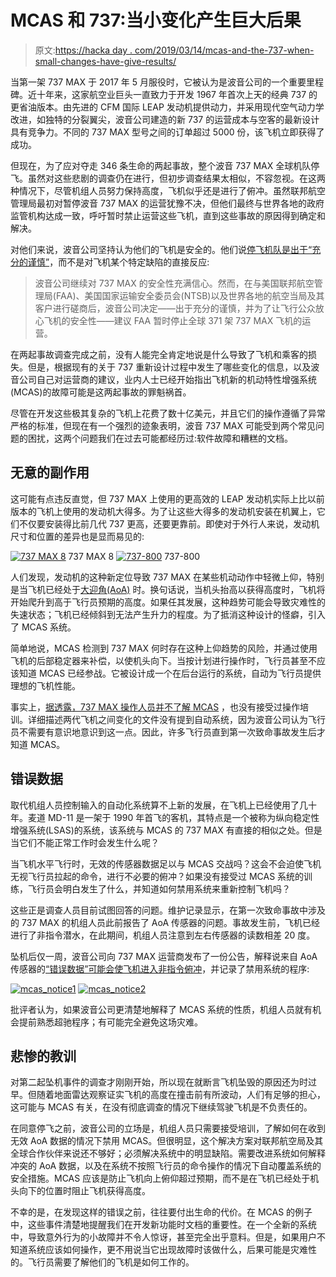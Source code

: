 # MCAS 和 737:当小变化产生巨大后果

> 原文:[https://hacka day . com/2019/03/14/mcas-and-the-737-when-small-changes-have-give-results/](https://hackaday.com/2019/03/14/mcas-and-the-737-when-small-changes-have-huge-consequences/)

当第一架 737 MAX 于 2017 年 5 月服役时，它被认为是波音公司的一个重要里程碑。近十年来，这家航空业巨头一直致力于开发 1967 年首次上天的经典 737 的更省油版本。由先进的 CFM 国际 LEAP 发动机提供动力，并采用现代空气动力学改进，如独特的分裂翼尖，波音公司建造的新 737 的运营成本与空客的最新设计具有竞争力。不同的 737 MAX 型号之间的订单超过 5000 份，该飞机立即获得了成功。

但现在，为了应对夺走 346 条生命的两起事故，整个波音 737 MAX 全球机队停飞。虽然对这些悲剧的调查仍在进行，但初步调查结果太相似，不容忽视。在这两种情况下，尽管机组人员努力保持高度，飞机似乎还是进行了俯冲。虽然联邦航空管理局最初对暂停波音 737 MAX 的运营犹豫不决，但他们最终与世界各地的政府监管机构达成一致，呼吁暂时禁止运营这些飞机，直到这些事故的原因得到确定和解决。

对他们来说，波音公司坚持认为他们的飞机是安全的。他们说[停飞机队是出于“充分的谨慎”](https://boeing.mediaroom.com/news-releases-statements?item=130404)，而不是对飞机某个特定缺陷的直接反应:

> 波音公司继续对 737 MAX 的安全性充满信心。然而，在与美国联邦航空管理局(FAA)、美国国家运输安全委员会(NTSB)以及世界各地的航空当局及其客户进行磋商后，波音公司决定——出于充分的谨慎，并为了让飞行公众放心飞机的安全性——建议 FAA 暂时停止全球 371 架 737 MAX 飞机的运营。

在两起事故调查完成之前，没有人能完全肯定地说是什么导致了飞机和乘客的损失。但是，根据现有的关于 737 重新设计过程中发生了哪些变化的信息，以及波音公司自己对运营商的建议，业内人士已经开始指出飞机新的机动特性增强系统(MCAS)的故障可能是这两起事故的罪魁祸首。

尽管在开发这些极其复杂的飞机上花费了数十亿美元，并且它们的操作遵循了异常严格的标准，但现在有一个强烈的迹象表明，波音 737 MAX 可能受到两个常见问题的困扰，这两个问题我们在过去可能都经历过:软件故障和糟糕的文档。

## 无意的副作用

这可能有点违反直觉，但 737 MAX 上使用的更高效的 LEAP 发动机实际上比以前版本的飞机上使用的发动机大得多。为了让这些大得多的发动机安装在机翼上，它们不仅要安装得比前几代 737 更高，还要更靠前。即使对于外行人来说，发动机尺寸和位置的差异也是显而易见的:

 [![737 MAX 8](../Images/05d614fc8e3bac2f54cf3e0e13f6169b.png "mcas_eng1")](https://hackaday.com/2019/03/14/mcas-and-the-737-when-small-changes-have-huge-consequences/mcas_eng1/) 737 MAX 8 [![737-800](../Images/05a5980348388d233ddbf3e4667c0075.png "mcas_eng2")](https://hackaday.com/2019/03/14/mcas-and-the-737-when-small-changes-have-huge-consequences/mcas_eng2/) 737-800

人们发现，发动机的这种新定位导致 737 MAX 在某些机动动作中轻微上仰，特别是当飞机已经处于[大迎角(AoA)](https://en.wikipedia.org/wiki/Angle_of_attack) 时。换句话说，当机头抬高以获得高度时，飞机将开始爬升到高于飞行员预期的高度。如果任其发展，这种趋势可能会导致灾难性的失速状态；飞机已经倾斜到无法产生升力的程度。为了抵消这种设计的怪癖，引入了 MCAS 系统。

简单地说，MCAS 检测到 737 MAX 何时存在这种上仰趋势的风险，并通过使用飞机的后部稳定器来补偿，以使机头向下。当按计划进行操作时，飞行员甚至不应该知道 MCAS 已经参战。它被设计成一个在后台运行的系统，自动为飞行员提供理想的飞机性能。

事实上，[据透露，737 MAX 操作人员并不了解 MCAS](https://www.seattletimes.com/business/boeing-aerospace/u-s-pilots-flying-737-max-werent-told-about-new-automatic-systems-change-linked-to-lion-air-crash/) ，也没有接受过操作培训。详细描述两代飞机之间变化的文件没有提到自动系统，因为波音公司认为飞行员不需要有意识地意识到这一点。因此，许多飞行员直到第一次致命事故发生后才知道 MCAS。

## 错误数据

取代机组人员控制输入的自动化系统算不上新的发展，在飞机上已经使用了几十年。麦道 MD-11 是一架于 1990 年首飞的客机，其特点是一个被称为纵向稳定性增强系统(LSAS)的系统，该系统与 MCAS 的 737 MAX 有直接的相似之处。但是当它们不能正常工作时会发生什么呢？

当飞机水平飞行时，无效的传感器数据足以与 MCAS 交战吗？这会不会迫使飞机无视飞行员拉起的命令，进行不必要的俯冲？如果没有接受过 MCAS 系统的训练，飞行员会明白发生了什么，并知道如何禁用系统来重新控制飞机吗？

这些正是调查人员目前试图回答的问题。维护记录显示，在第一次致命事故中涉及的 737 MAX 的机组人员此前报告了 AoA 传感器的问题。事故发生前，飞机已经进行了非指令潜水，在此期间，机组人员注意到左右传感器的读数相差 20 度。

坠机后仅一周，波音公司向 737 MAX 运营商发布了一份公告，解释说来自 AoA 传感器的[“错误数据”可能会使飞机进入非指令俯冲](https://theaircurrent.com/aviation-safety/boeing-nearing-737-max-fleet-bulletin-on-aoa-warning-after-lion-air-crash/)，并记录了禁用系统的程序:

 [![mcas_notice1](../Images/de9b1d3a83f3e3b60ded15a785c524a8.png "mcas_notice1")](https://hackaday.com/2019/03/14/mcas-and-the-737-when-small-changes-have-huge-consequences/mcas_notice1/)  [![mcas_notice2](../Images/4b65dacdc8694c492697066485e60f90.png "mcas_notice2")](https://hackaday.com/2019/03/14/mcas-and-the-737-when-small-changes-have-huge-consequences/mcas_notice2/) 

批评者认为，如果波音公司更清楚地解释了 MCAS 系统的性质，机组人员就有机会提前熟悉超驰程序；有可能完全避免这场灾难。

## 悲惨的教训

对第二起坠机事件的调查才刚刚开始，所以现在就断言飞机坠毁的原因还为时过早。但随着地面雷达观察证实飞机的高度在撞击前有所波动，人们有足够的担心，这可能与 MCAS 有关，在没有彻底调查的情况下继续驾驶飞机是不负责任的。

在同意停飞之前，波音公司的立场是，机组人员只需要接受培训，了解如何在收到无效 AoA 数据的情况下禁用 MCAS。但很明显，这个解决方案对联邦航空局及其全球合作伙伴来说还不够好；必须解决系统中的明显缺陷。需要改进系统如何解释冲突的 AoA 数据，以及在系统不按照飞行员的命令操作的情况下自动覆盖系统的安全措施。MCAS 应该是防止飞机向上俯仰超过预期，而不是在飞机已经处于机头向下的位置时阻止飞机获得高度。

不幸的是，在发现这样的错误之前，往往要付出生命的代价。在 MCAS 的例子中，这些事件清楚地提醒我们在开发新功能时文档的重要性。在一个全新的系统中，导致意外行为的小故障并不令人惊讶，甚至完全出乎意料。但是，如果用户不知道系统应该如何操作，更不用说当它出现故障时该做什么，后果可能是灾难性的。飞行员需要了解他们的飞机是如何工作的。